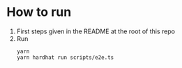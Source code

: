 # How to run

1. First steps given in the README at the root of this repo
2. Run
   ```
   yarn
   yarn hardhat run scripts/e2e.ts
   ```